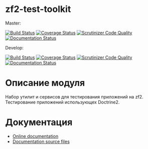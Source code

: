 # zf2-test-toolkit

Master:

[![Build Status](https://travis-ci.org/nnx-framework/zf2-test-toolkit.svg?branch=master)](https://travis-ci.org/nnx-framework/zf2-test-toolkit)
[![Coverage Status](https://coveralls.io/repos/github/nnx-framework/zf2-test-toolkit/badge.svg?branch=master)](https://coveralls.io/github/nnx-framework/zf2-test-toolkit?branch=master)
[![Scrutinizer Code Quality](https://scrutinizer-ci.com/g/nnx-framework/zf2-test-toolkit/badges/quality-score.png?b=master)](https://scrutinizer-ci.com/g/nnx-framework/zf2-test-toolkit/?branch=master)
[![Documentation Status](https://readthedocs.org/projects/nnx-zf2-test-toolkit/badge/?version=master)](http://nnx-zf2-test-toolkit.readthedocs.org/ru/latest/?badge=master)


Develop:

[![Build Status](https://travis-ci.org/nnx-framework/zf2-test-toolkit.svg?branch=dev)](https://travis-ci.org/nnx-framework/zf2-test-toolkit)
[![Coverage Status](https://coveralls.io/repos/github/nnx-framework/zf2-test-toolkit/badge.svg?branch=dev)](https://coveralls.io/github/nnx-framework/zf2-test-toolkit?branch=dev)
[![Scrutinizer Code Quality](https://scrutinizer-ci.com/g/nnx-framework/zf2-test-toolkit/badges/quality-score.png?b=dev)](https://scrutinizer-ci.com/g/nnx-framework/zf2-test-toolkit/?branch=dev)
[![Documentation Status](https://readthedocs.org/projects/nnx-zf2-test-toolkit/badge/?version=dev)](http://nnx-zf2-test-toolkit.readthedocs.org/ru/latest/?badge=dev)

# Описание модуля

Набор утилит и сервисов для тестирования приложений на zf2. Тестирование приложений использующех Doctrine2.

# Документация
- [Online documentation](http://nnx-zf2-test-toolkit.readthedocs.org/ru/dev/)
- [Documentation source files](doc/book/ru/)

